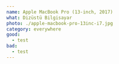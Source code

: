 ```yaml
---
name: Apple MacBook Pro (13-inch, 2017)
what: Dizüstü Bilgisayar
photo: ./apple-macbook-pro-13inc-i7.jpg
category: everywhere
good:
  - test
bad:
  - test
---
```

